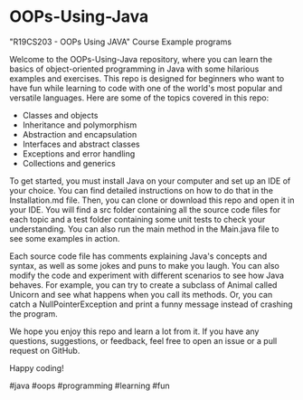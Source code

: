 # OOPs-Using-Java
"R19CS203 - OOPs Using JAVA" Course Example programs

Welcome to the OOPs-Using-Java repository, where you can learn the basics of object-oriented programming in Java with some hilarious examples and exercises. This repo is designed for beginners who want to have fun while learning to code with one of the world's most popular and versatile languages. Here are some of the topics covered in this repo:
- Classes and objects
- Inheritance and polymorphism
- Abstraction and encapsulation
- Interfaces and abstract classes
- Exceptions and error handling
- Collections and generics

To get started, you must install Java on your computer and set up an IDE of your choice. You can find detailed instructions on how to do that in the Installation.md file. Then, you can clone or download this repo and open it in your IDE. You will find a src folder containing all the source code files for each topic and a test folder containing some unit tests to check your understanding. You can also run the main method in the Main.java file to see some examples in action.

Each source code file has comments explaining Java's concepts and syntax, as well as some jokes and puns to make you laugh. You can also modify the code and experiment with different scenarios to see how Java behaves. For example, you can try to create a subclass of Animal called Unicorn and see what happens when you call its methods. Or, you can catch a NullPointerException and print a funny message instead of crashing the program.

We hope you enjoy this repo and learn a lot from it. If you have any questions, suggestions, or feedback, feel free to open an issue or a pull request on GitHub. 

Happy coding!

#java #oops #programming #learning #fun
